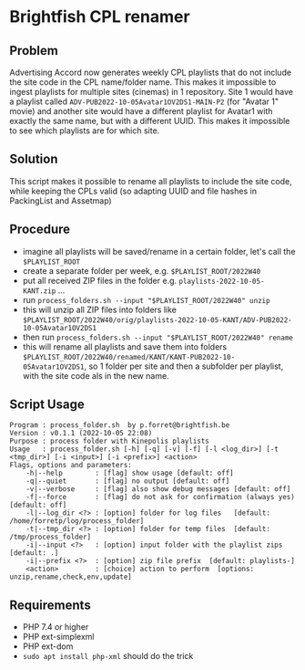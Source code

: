 # Brightfish CPL renamer

## Problem

Advertising Accord now generates weekly CPL playlists that do not include the site code in the CPL name/folder name. This makes it impossible to ingest playlists for multiple sites (cinemas) in 1 repository. Site 1 would have a playlist called `ADV-PUB2022-10-05Avatar1OV2DS1-MAIN-P2` (for "Avatar 1" movie) and another site would have a different playlist for Avatar1 with exactly the same name, but with a different UUID. This makes it impossible to see which playlists are for which site.

## Solution

This script makes it possible to rename all playlists to include the site code, while keeping the CPLs valid (so adapting UUID and file hashes in PackingList and Assetmap)

## Procedure

* imagine all playlists will be saved/rename in a certain folder, let's call the `$PLAYLIST_ROOT`
* create a separate folder per week, e.g. `$PLAYLIST_ROOT/2022W40`
* put all received ZIP files in the folder e.g. `playlists-2022-10-05-KANT.zip` ...
* run `process_folders.sh --input "$PLAYLIST_ROOT/2022W40" unzip` 
* this will unzip all ZIP files into folders like `$PLAYLIST_ROOT/2022W40/orig/playlists-2022-10-05-KANT/ADV-PUB2022-10-05Avatar1OV2DS1` 
* then run `process_folders.sh --input "$PLAYLIST_ROOT/2022W40" rename`
* this will rename all playlists and save them into folders `$PLAYLIST_ROOT/2022W40/renamed/KANT/KANT-PUB2022-10-05Avatar1OV2DS1`, so 1 folder per site and then a subfolder per playlist, with the site code als in the new name.

## Script Usage
```
Program : process_folder.sh  by p.forret@brightfish.be
Version : v0.1.1 (2022-10-05 22:08)
Purpose : process folder with Kinepolis playlists
Usage   : process_folder.sh [-h] [-q] [-v] [-f] [-l <log_dir>] [-t <tmp_dir>] [-i <input>] [-i <prefix>] <action>
Flags, options and parameters:
    -h|--help        : [flag] show usage [default: off]
    -q|--quiet       : [flag] no output [default: off]
    -v|--verbose     : [flag] also show debug messages [default: off]
    -f|--force       : [flag] do not ask for confirmation (always yes) [default: off]
    -l|--log_dir <?> : [option] folder for log files   [default: /home/forretp/log/process_folder]
    -t|--tmp_dir <?> : [option] folder for temp files  [default: /tmp/process_folder]
    -i|--input <?>   : [option] input folder with the playlist zips  [default: .]
    -i|--prefix <?>  : [option] zip file prefix  [default: playlists-]
    <action>         : [choice] action to perform  [options: unzip,rename,check,env,update]
```

## Requirements
* PHP 7.4 or higher
* PHP ext-simplexml
* PHP ext-dom
* `sudo apt install php-xml` should do the trick